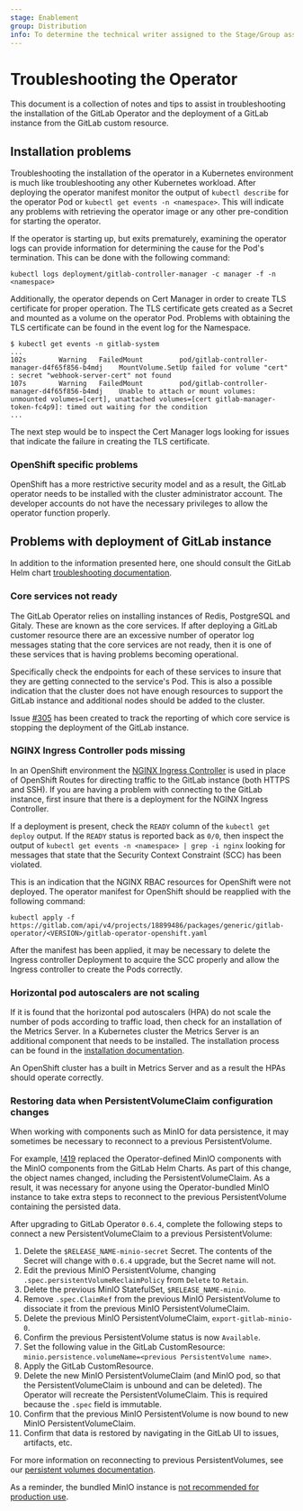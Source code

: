 ```yaml
---
stage: Enablement
group: Distribution
info: To determine the technical writer assigned to the Stage/Group associated with this page, see https://about.gitlab.com/handbook/engineering/ux/technical-writing/#assignments
---
```


# Troubleshooting the Operator

This document is a collection of notes and tips to assist in troubleshooting
the installation of the GitLab Operator and the deployment of a GitLab
instance from the GitLab custom resource.

## Installation problems

Troubleshooting the installation of the operator in a Kubernetes environment
is much like troubleshooting any other Kubernetes workload. After deploying
the operator manifest monitor the output of `kubectl describe` for the
operator Pod or `kubectl get events -n <namespace>`. This will indicate any
problems with retrieving the operator image or any other pre-condition for
starting the operator.

If the operator is starting up, but exits prematurely, examining the operator
logs can provide information for determining the cause for the Pod's
termination. This can be done with the following command:

```shell
kubectl logs deployment/gitlab-controller-manager -c manager -f -n <namespace>
```

Additionally, the operator depends on Cert Manager in order to create TLS
certificate for proper operation. The TLS certificate gets created as a
Secret and mounted as a volume on the operator Pod. Problems with obtaining
the TLS certificate can be found in the event log for the Namespace.

```shell
$ kubectl get events -n gitlab-system
...
102s        Warning   FailedMount         pod/gitlab-controller-manager-d4f65f856-b4mdj    MountVolume.SetUp failed for volume "cert" : secret "webhook-server-cert" not found
107s        Warning   FailedMount         pod/gitlab-controller-manager-d4f65f856-b4mdj    Unable to attach or mount volumes: unmounted volumes=[cert], unattached volumes=[cert gitlab-manager-token-fc4p9]: timed out waiting for the condition
...
```

The next step would be to inspect the Cert Manager logs looking for issues
that indicate the failure in creating the TLS certificate.

### OpenShift specific problems

OpenShift has a more restrictive security model and as a result, the GitLab
operator needs to be installed with the cluster administrator account. The
developer accounts do not have the necessary privileges to allow the operator
function properly.

## Problems with deployment of GitLab instance

In addition to the information presented here, one should consult the
GitLab Helm chart [troubleshooting documentation](https://docs.gitlab.com/charts/troubleshooting/index.html).

### Core services not ready

The GitLab Operator relies on installing instances of Redis, PostgreSQL and
Gitaly. These are known as the core services. If after deploying a GitLab
customer resource there are an excessive number of operator log messages
stating that the core services are not ready, then it is one of these
services that is having problems becoming operational.

Specifically check the endpoints for each of these services to insure that
they are getting connected to the service's Pod. This is also a possible
indication that the cluster does not have enough resources to support the
GitLab instance and additional nodes should be added to the cluster.

Issue [#305](https://gitlab.com/gitlab-org/cloud-native/gitlab-operator/-/issues/305)
has been created to track the reporting of which core service is stopping
the deployment of the GitLab instance.

### NGINX Ingress Controller pods missing

In an OpenShift environment the
[NGINX Ingress Controller](https://kubernetes.github.io/ingress-nginx)
is used in place of OpenShift Routes for directing traffic to the GitLab
instance (both HTTPS and SSH). If you are having a problem with connecting
to the GitLab instance, first insure that there is a deployment for the
NGINX Ingress Controller.

If a deployment is present, check the `READY` column of the
`kubectl get deploy` output. If the `READY` status is reported back as
`0/0`, then inspect the output of
`kubectl get events -n <namespace> | grep -i nginx` looking for messages
that state that the Security Context Constraint (SCC) has been violated.

This is an indication that the NGINX RBAC resources for OpenShift were
not deployed. The operator manifest for OpenShift should be reapplied with
the following command:

```shell
kubectl apply -f https://gitlab.com/api/v4/projects/18899486/packages/generic/gitlab-operator/<VERSION>/gitlab-operator-openshift.yaml
```

After the manifest has been applied, it may be necessary to delete the
Ingress controller Deployment to acquire the SCC properly and allow the
Ingress controller to create the Pods correctly.

### Horizontal pod autoscalers are not scaling

If it is found that the horizontal pod autoscalers (HPA) do not scale the
number of pods according to traffic load, then check for an installation
of the Metrics Server. In a Kubernetes cluster the Metrics Server is an
additional component that needs to be installed. The installation process
can be found in the [installation documentation](installation.md#metrics).

An OpenShift cluster has a built in Metrics Server and as a result the
HPAs should operate correctly.

### Restoring data when PersistentVolumeClaim configuration changes

When working with components such as MinIO for data persistence, it may sometimes be necessary to reconnect
to a previous PersistentVolume.

For example, [!419](https://gitlab.com/gitlab-org/cloud-native/gitlab-operator/-/merge_requests/419)
replaced the Operator-defined MinIO components with the MinIO components from the GitLab Helm Charts. As part of
this change, the object names changed, including the PersistentVolumeClaim. As a result, it was necessary for anyone
using the Operator-bundled MinIO instance to take extra steps to reconnect to the previous PersistentVolume containing
the persisted data.

After upgrading to GitLab Operator `0.6.4`, complete the following steps to connect a new PersistentVolumeClaim to a previous PersistentVolume:

1. Delete the `$RELEASE_NAME-minio-secret` Secret. The contents of the Secret will change with `0.6.4` upgrade, but the Secret name will not.
1. Edit the previous MinIO PersistentVolume, changing `.spec.persistentVolumeReclaimPolicy` from `Delete` to `Retain`.
1. Delete the previous MinIO StatefulSet, `$RELEASE_NAME-minio`.
1. Remove `.spec.ClaimRef` from the previous MinIO PersistentVolume to dissociate it from the previous MinIO PersistentVolumeClaim.
1. Delete the previous MinIO PersistentVolumeClaim, `export-gitlab-minio-0`.
1. Confirm the previous PersistentVolume status is now `Available`.
1. Set the following value in the GitLab CustomResource: `minio.persistence.volumeName=<previous PersistentVolume name>`.
1. Apply the GitLab CustomResource.
1. Delete the new MinIO PersistentVolumeClaim (and MinIO pod, so that the PersistentVolumeClaim is unbound and can be deleted). The Operator will recreate
   the PersistentVolumeClaim. This is required because the `.spec` field is immutable.
1. Confirm that the previous MinIO PersistentVolume is now bound to new MinIO PersistentVolumeClaim.
1. Confirm that data is restored by navigating in the GitLab UI to issues, artifacts, etc.

For more information on reconnecting to previous PersistentVolumes, see our
[persistent volumes documentation](https://docs.gitlab.com/charts/advanced/persistent-volumes).

As a reminder, the bundled MinIO instance is [not recommended for production use](https://docs.gitlab.com/charts/charts/minio/#enable-the-sub-chart).
